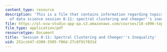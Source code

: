 ```yaml
---
content_type: resource
description: 'This is a file that contains information regarding topics in mathematics
  of data science session 8-11: spectral clustering and cheeger''s inequality. '
file: https://ol-ocw-studio-app-qa.s3.amazonaws.com/courses/18-s096-topics-in-mathematics-of-data-science-fall-2015/251ccb47d3003505f06d27c8f91f831d_MIT18_S096F15_Ses8_11.pdf
file_type: application/pdf
resourcetype: Document
title: 'Session 8-11: Spectral Clustering and Cheeger''s Inequality'
uid: 251ccb47-d300-3505-f06d-27c8f91f831d
---
```

